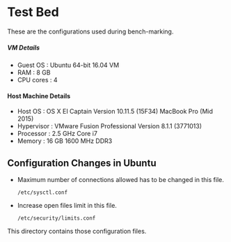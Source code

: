 # Test Bed
These are the configurations used during bench-marking.

##### VM Details

- Guest OS    : Ubuntu 64-bit 16.04 VM
- RAM         : 8 GB
- CPU cores   : 4

#### Host Machine Details

- Host OS     : OS X EI Captain Version 10.11.5 (15F34) MacBook Pro (Mid 2015)
- Hypervisor  : VMware Fusion Professional Version 8.1.1 (3771013)
- Processor   : 2.5 GHz Core i7
- Memory      : 16 GB 1600 MHz DDR3

## Configuration Changes in Ubuntu

- Maximum number of connections allowed has to be changed in this file.
  ```
  /etc/sysctl.conf 
  ```
- Increase open files limit in this file.  
  ```
  /etc/security/limits.conf
  ```
  
This directory contains those configuration files.

